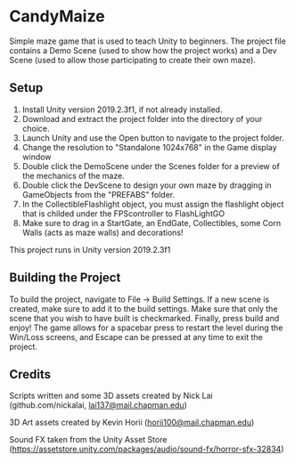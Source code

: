 # CandyMaize
Simple maze game that is used to teach Unity to beginners. The project file contains a Demo Scene (used to show how the project works) and a Dev Scene (used to allow those participating to create their own maze).

## Setup
1. Install Unity version 2019.2.3f1, if not already installed.
2. Download and extract the project folder into the directory of your choice.
3. Launch Unity and use the Open button to navigate to the project folder.
4. Change the resolution to "Standalone 1024x768" in the Game display window
5. Double click the DemoScene under the Scenes folder for a preview of the mechanics of the maze.
6. Double click the DevScene to design your own maze by dragging in GameObjects from the "PREFABS" folder.
7. In the CollectibleFlashlight object, you must assign the flashlight object that is childed under the FPScontroller to FlashLightGO
8. Make sure to drag in a StartGate, an EndGate, Collectibles, some Corn Walls (acts as maze walls) and decorations!

This project runs in Unity version 2019.2.3f1

## Building the Project
To build the project, navigate to File -> Build Settings. If a new scene is created, make sure to add it to the build settings. Make sure that only the scene that you wish to have built is checkmarked. Finally, press build and enjoy! The game allows for a spacebar press to restart the level during the Win/Loss screens, and Escape can be pressed at any time to exit the project.

## Credits
Scripts written and some 3D assets created by Nick Lai (github.com/nickalai, lai137@mail.chapman.edu)

3D Art assets created by Kevin Horii (horii100@mail.chapman.edu)

Sound FX taken from the Unity Asset Store (https://assetstore.unity.com/packages/audio/sound-fx/horror-sfx-32834)
